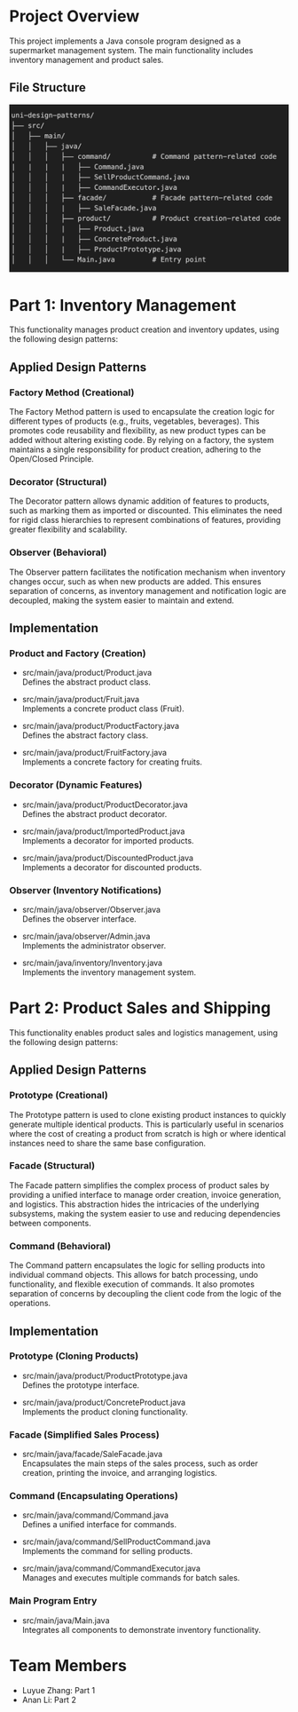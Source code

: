 # Project Overview

This project implements a Java console program designed as a supermarket management system. The main functionality includes inventory management and product sales.

## File Structure

![image info](./file-structure.png)

# Part 1: Inventory Management

This functionality manages product creation and inventory updates, using the following design patterns:

## Applied Design Patterns

### Factory Method (Creational)
The Factory Method pattern is used to encapsulate the creation logic for different types of products (e.g., fruits, vegetables, beverages). This promotes code reusability and flexibility, as new product types can be added without altering existing code. By relying on a factory, the system maintains a single responsibility for product creation, adhering to the Open/Closed Principle.

### Decorator (Structural)
The Decorator pattern allows dynamic addition of features to products, such as marking them as imported or discounted. This eliminates the need for rigid class hierarchies to represent combinations of features, providing greater flexibility and scalability.

### Observer (Behavioral)
The Observer pattern facilitates the notification mechanism when inventory changes occur, such as when new products are added. This ensures separation of concerns, as inventory management and notification logic are decoupled, making the system easier to maintain and extend.

## Implementation

### Product and Factory (Creation)

- src/main/java/product/Product.java <br> Defines the abstract product class.

- src/main/java/product/Fruit.java <br> Implements a concrete product class (Fruit).

- src/main/java/product/ProductFactory.java <br> Defines the abstract factory class.

- src/main/java/product/FruitFactory.java <br> Implements a concrete factory for creating fruits.

### Decorator (Dynamic Features)

- src/main/java/product/ProductDecorator.java <br> Defines the abstract product decorator.

- src/main/java/product/ImportedProduct.java <br> Implements a decorator for imported products.

- src/main/java/product/DiscountedProduct.java <br> Implements a decorator for discounted products.

### Observer (Inventory Notifications)

- src/main/java/observer/Observer.java <br> Defines the observer interface.

- src/main/java/observer/Admin.java <br> Implements the administrator observer.

- src/main/java/inventory/Inventory.java <br> Implements the inventory management system.

# Part 2: Product Sales and Shipping

This functionality enables product sales and logistics management, using the following design patterns:

## Applied Design Patterns

### Prototype (Creational)
The Prototype pattern is used to clone existing product instances to quickly generate multiple identical products. This is particularly useful in scenarios where the cost of creating a product from scratch is high or where identical instances need to share the same base configuration.

### Facade (Structural)
The Facade pattern simplifies the complex process of product sales by providing a unified interface to manage order creation, invoice generation, and logistics. This abstraction hides the intricacies of the underlying subsystems, making the system easier to use and reducing dependencies between components.

### Command (Behavioral)
The Command pattern encapsulates the logic for selling products into individual command objects. This allows for batch processing, undo functionality, and flexible execution of commands. It also promotes separation of concerns by decoupling the client code from the logic of the operations.

## Implementation

### Prototype (Cloning Products)

- src/main/java/product/ProductPrototype.java <br> Defines the prototype interface.

- src/main/java/product/ConcreteProduct.java <br> Implements the product cloning functionality.

### Facade (Simplified Sales Process)

- src/main/java/facade/SaleFacade.java <br> Encapsulates the main steps of the sales process, such as order creation, printing the invoice, and arranging logistics.

### Command (Encapsulating Operations)

- src/main/java/command/Command.java <br> Defines a unified interface for commands.

- src/main/java/command/SellProductCommand.java <br> Implements the command for selling products.

- src/main/java/command/CommandExecutor.java <br> Manages and executes multiple commands for batch sales.

### Main Program Entry

- src/main/java/Main.java <br> Integrates all components to demonstrate inventory functionality.

# Team Members
- Luyue Zhang: Part 1
- Anan Li: Part 2

